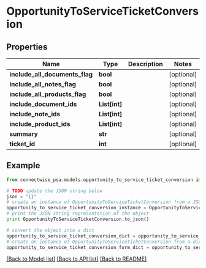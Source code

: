# OpportunityToServiceTicketConversion


## Properties
Name | Type | Description | Notes
------------ | ------------- | ------------- | -------------
**include_all_documents_flag** | **bool** |  | [optional] 
**include_all_notes_flag** | **bool** |  | [optional] 
**include_all_products_flag** | **bool** |  | [optional] 
**include_document_ids** | **List[int]** |  | [optional] 
**include_note_ids** | **List[int]** |  | [optional] 
**include_product_ids** | **List[int]** |  | [optional] 
**summary** | **str** |  | [optional] 
**ticket_id** | **int** |  | [optional] 

## Example

```python
from connectwise_psa.models.opportunity_to_service_ticket_conversion import OpportunityToServiceTicketConversion

# TODO update the JSON string below
json = "{}"
# create an instance of OpportunityToServiceTicketConversion from a JSON string
opportunity_to_service_ticket_conversion_instance = OpportunityToServiceTicketConversion.from_json(json)
# print the JSON string representation of the object
print OpportunityToServiceTicketConversion.to_json()

# convert the object into a dict
opportunity_to_service_ticket_conversion_dict = opportunity_to_service_ticket_conversion_instance.to_dict()
# create an instance of OpportunityToServiceTicketConversion from a dict
opportunity_to_service_ticket_conversion_form_dict = opportunity_to_service_ticket_conversion.from_dict(opportunity_to_service_ticket_conversion_dict)
```
[[Back to Model list]](../README.md#documentation-for-models) [[Back to API list]](../README.md#documentation-for-api-endpoints) [[Back to README]](../README.md)


